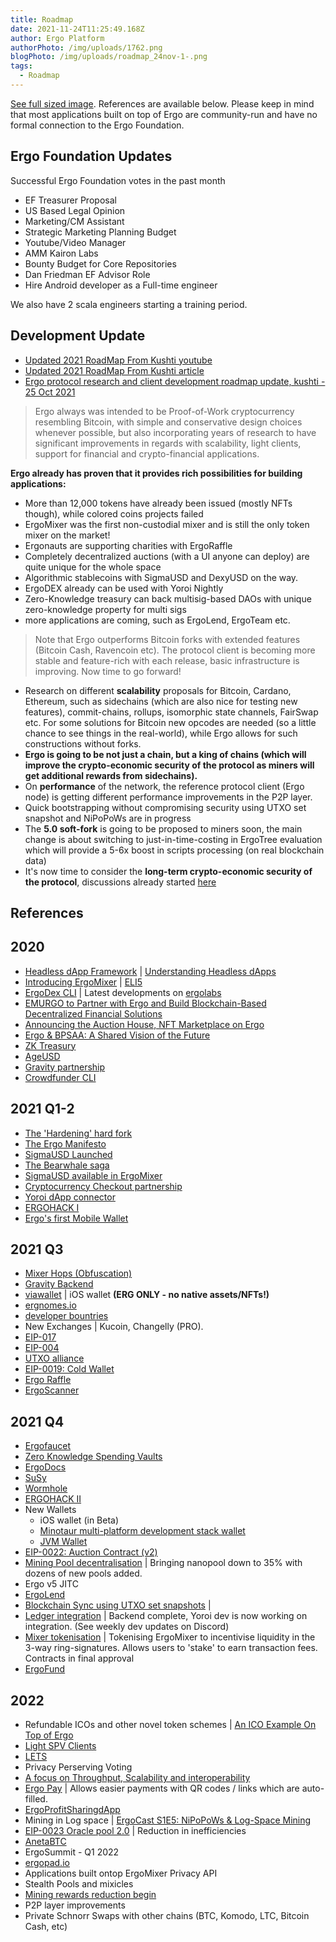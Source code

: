 ```yaml
---
title: Roadmap
date: 2021-11-24T11:25:49.168Z
author: Ergo Platform
authorPhoto: /img/uploads/1762.png
blogPhoto: /img/uploads/roadmap_24nov-1-.png
tags:
  - Roadmap
---
```

[See full sized image](https://ergonaut.space/roadmap_nov24.png). References are available below. Please keep in mind that most applications built on top of Ergo are community-run and have no formal connection to the Ergo Foundation.


## Ergo Foundation Updates

Successful Ergo Foundation votes in the past month
- EF Treasurer Proposal
- US Based Legal Opinion
- Marketing/CM Assistant
- Strategic Marketing Planning Budget
- Youtube/Video Manager
- AMM Kairon Labs
- Bounty Budget for Core Repositories
- Dan Friedman EF Advisor Role
- Hire Android developer as a Full-time engineer

We also have 2 scala engineers starting a training period.


## Development Update
- [Updated 2021 RoadMap From Kushti youtube](https://www.youtube.com/watch?v=QCMpVRVrHqI&t=128s)
- [Updated 2021 RoadMap From Kushti article](https://ergoplatform.org/en/blog/2021-07-13-updated-2021-roadmap-from-kushti/)
- [Ergo protocol research and client development roadmap update, kushti - 25 Oct 2021](https://www.reddit.com/r/ergonauts/comments/qfjhw4/ergo_protocol_research_and_client_development/) 
> Ergo always was intended to be Proof-of-Work cryptocurrency resembling Bitcoin, with simple and conservative design choices whenever possible, but also incorporating years of research to have significant improvements in regards with scalability, light clients, support for financial and crypto-financial applications. 

**Ergo already has proven that it provides rich possibilities for building applications:**

* More than 12,000 tokens have already been issued (mostly NFTs though), while colored coins projects failed
* ErgoMixer was the first non-custodial mixer and is still the only token mixer on the market!
* Ergonauts are supporting charities with ErgoRaffle
* Completely decentralized auctions (with a UI anyone can deploy) are quite unique for the whole space
* Algorithmic stablecoins with SigmaUSD and DexyUSD on the way.
* ErgoDEX already can be used with Yoroi Nightly
* Zero-Knowledge treasury can back multisig-based DAOs with unique zero-knowledge property for multi sigs
* more applications are coming, such as ErgoLend, ErgoTeam etc. 

> Note that Ergo outperforms Bitcoin forks with extended features (Bitcoin Cash, Ravencoin etc). The protocol client is becoming more stable and feature-rich with each release, basic infrastructure is improving.  Now time to go forward! 
 * Research on different **scalability** proposals for Bitcoin, Cardano, Ethereum, such as sidechains (which are also nice for testing new features), commit-chains, rollups, isomorphic state channels, FairSwap etc. For some solutions for Bitcoin new opcodes are needed (so a little chance to see things in the real-world), while Ergo allows for such constructions without forks. 
* **Ergo is going to be not just a chain, but a king of chains (which will improve the crypto-economic security of the protocol as miners will get additional rewards from sidechains).** 
 * On **performance** of the network, the reference protocol client (Ergo node) is getting different performance improvements in the P2P layer.
 * Quick bootstrapping without compromising security using  UTXO set snapshot and NiPoPoWs are in progress
 * The **5.0 soft-fork** is going to be proposed to miners soon, the main change is about switching to just-in-time-costing in ErgoTree evaluation which will provide a  5-6x boost in scripts processing (on real blockchain data)
 * It's now time to consider the **long-term crypto-economic security of the protocol**, discussions already started [here](https://www.ergoforum.org/t/ergo-emission-details-retargeting-via-a-soft-fork/2778/7)




## References

## 2020
- [Headless dApp Framework](https://ergoplatform.org/en/blog/2020-12-08-ergo-headless-dapp-framework-now-available/) | [Understanding Headless dApps](https://www.youtube.com/watch?v=temmjyKpsEU)
- [Introducing ErgoMixer](https://ergoplatform.org/en/blog/2020_03_20_ergo_mixer/) | [ELI5](https://ergoplatform.org/en/blog/2021-05-12-ergomixer/)
- [ErgoDex CLI](https://github.com/ergoplatform/ergo-dex) | Latest developments on [ergolabs](https://github.com/ergolabs)
- [EMURGO to Partner with Ergo and Build Blockchain-Based Decentralized Financial Solutions](https://emurgo.io/en/blog/emurgo-to-partner-with-ergo-and-build-blockchain-based-decentralized-financial-solutions)
- [Announcing the Auction House, NFT Marketplace on Ergo](https://ergoplatform.org/en/blog/2020-10-16-announcing-the-auction-house-nft-marketplace-on-ergo/)
- [Ergo & BPSAA: A Shared Vision of the Future](https://ergoplatform.org/en/blog/2021-07-28-ergo-bpsaa-a-shared-vision-of-the-future/)
- [ZK Treasury](https://ergoplatform.org/en/blog/2020-09-04-announcing-the-zk-treasury-on-ergo/)
- [AgeUSD](https://ergoplatform.org/en/blog/2021-02-05-building-ergo-how-the-ageusd-stablecoin-works/)
- [Gravity partnership](https://medium.com/wavesprotocol/waves-partners-with-ergo-to-foster-interoperability-solutions-via-gravity-e184bca91d71)
- [Crowdfunder CLI](https://ergoplatform.org/en/blog/2019_09_06_crowdfund/)

## 2021 Q1-2

- [The 'Hardening' hard fork](https://www.ergoforum.org/t/hardening-hard-fork-post-mortem/599)
- [The Ergo Manifesto](https://ergoplatform.org/en/blog/2021-04-26-the-ergo-manifesto/)
- [SigmaUSD Launched](https://ergoplatform.org/en/blog/2021_02_26-sigmausd-released/)
- [The Bearwhale saga](https://ergoplatform.org/en/blog/2021-05-13-bearwhale-saga/)
- [SigmaUSD available in ErgoMixer](https://twitter.com/ergoplatformorg/status/1378985675823976461)
- [Cryptocurrency Checkout partnership](https://twitter.com/crypto_checkout/status/1389972682561638409?s=20)
- [Yoroi dApp connector](https://emurgo.io/blog/emurgo-is-thrilled-to-announce-the-yoroi-dapp-connector)
- [ERGOHACK I](https://ergoplatform.org/en/blog/2021-06-19-ergohack/)
- [Ergo's first Mobile Wallet](https://ergoplatform.org/en/blog/2021-07-29-ergo-for-android-released/)

## 2021 Q3
- [Mixer Hops (Obfuscation)](https://ergoplatform.org/en/blog/2021-07-16-ergoutils-a-how-to-guide/)
- [Gravity Backend](https://github.com/ErgoGravity)
- [viawallet](https://twitter.com/ergoplatformorg/status/1434924605949550602) | iOS wallet **(ERG ONLY - no native assets/NFTs!)**
- [ergnomes.io](https://ergnomes.io/)
- [developer bountries](https://ergoplatform.org/en/blog/2021-07-01-grow-ergo/)
- New Exchanges | Kucoin, Changelly (PRO).
- [EIP-017](https://github.com/ergoplatform/eips/blob/master/eip-0017.md)
- [EIP-004](https://github.com/ergoplatform/eips/blob/master/eip-0004.md)
- [UTXO alliance](https://ergoplatform.org/en/blog/2021-09-26-the-utxo-alliance/)
- [EIP-0019: Cold Wallet](https://github.com/ergoplatform/eips/pull/36)
- [Ergo Raffle](https://ergoplatform.org/en/blog/2021-09-02-ergo-raffle/)
- [ErgoScanner](https://github.com/ergoplatform/scanner/)

## 2021 Q4
- [Ergofaucet](https://ergofaucet.org/)
- [Zero Knowledge Spending Vaults](http://docs.ergoplatform.org/uses/dao/)
- [ErgoDocs](https://docs.ergoplatform.org)
- [SuSy](https://ergoplatform.org/en/blog/2021-08-16-ergo-graviton-partnership/)
- [Wormhole](https://wormholebridge.com/#/)
- [ERGOHACK II](https://ergoplatform.org/en/blog/2021-09-07-ergohack-ii/)
- New Wallets
	- iOS wallet (in Beta)
	- [Minotaur multi-platform development stack wallet](https://www.ergoforum.org/t/multi-platform-development-stack/2874)
  - [JVM Wallet](https://t.me/ChatJavaErgoWallet)
- [EIP-0022: Auction Contract (v2)](https://github.com/ergoplatform/eips/pull/39)
- [Mining Pool decentralisation](https://miningpoolstats.stream/ergo) | Bringing nanopool down to 35% with dozens of new pools added. 
- Ergo v5 JITC
- [ErgoLend](https://www.ergolend.org/#)
- [Blockchain Sync using UTXO set snapshots]() | 
- [Ledger integration]() | Backend complete, Yoroi dev is now working on integration. (See weekly dev updates on Discord)
- [Mixer tokenisation](https://www.ergoforum.org/t/a-solution-for-staking/1057) | Tokenising ErgoMixer to incentivise liquidity in the 3-way ring-signatures. Allows users to 'stake' to earn transaction fees. Contracts in final approval
- [ErgoFund](https://ergoplatform.org/en/blog/2019_09_06_crowdfund/)

## 2022

- Refundable ICOs and other novel token schemes | [An ICO Example On Top of Ergo](https://ergoplatform.org/en/blog/2019_04_10-ico-example/)
- [Light SPV Clients](https://ergoplatform.org/en/blog/2020_05_08_lite_full_nodes/)
- [LETS](https://ergoplatform.org/en/blog/2021-07-01-lets-start-the-discussion/)
- Privacy Perserving Voting
- [A focus on Throughput, Scalability and interoperability](https://ergoplatform.org/en/blog/2021-07-13-updated-2021-roadmap-from-kushti/)
- [Ergo Pay](https://github.com/ergoplatform/eips/pull/37) | Allows easier payments with QR codes / links which are auto-filled. 
- [ErgoProfitSharingdApp](https://github.com/mhssamadani/ErgoProfitSharingDapp)
- Mining in Log space | [ErgoCast S1E5: NiPoPoWs & Log-Space Mining
](https://www.youtube.com/watch?v=OUjxar1WCmo)
- [EIP-0023 Oracle pool 2.0](https://github.com/ergoplatform/eips/pull/41) | Reduction in inefficiencies
- [AnetaBTC](https://twitter.com/AnetaBTC)
- ErgoSummit - Q1 2022
- [ergopad.io](https://ergopad.io)
- Applications built ontop ErgoMixer Privacy API
- Stealth Pools and mixicles
- [Mining rewards reduction begin](https://docs.google.com/spreadsheets/d/1c8fa4Qalf49WbdStwNaexLa4qOybwgvDBDiyzrIH9D4/edit#gid=0)
- P2P layer improvements 
- Private Schnorr Swaps with other chains (BTC, Komodo, LTC, Bitcoin Cash, etc)